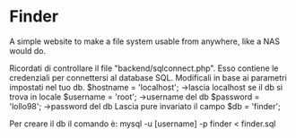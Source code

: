 # Finder
A simple website to make a file system usable from anywhere, like a NAS would do.

Ricordati di controllare il file "backend/sqlconnect.php". Esso contiene le credenziali per connettersi al database SQL. Modificali in base ai parametri impostati nel tuo db.
    $hostname = 'localhost';    ->lascia localhost se il db si trova in locale
    $username = 'root';         ->username del db
    $password = 'lollo98';      ->password del db
Lascia pure invariato il campo $db = 'finder';

Per creare il db il comando è:
mysql -u [username] -p finder < finder.sql